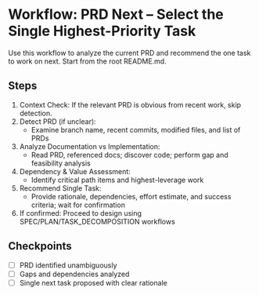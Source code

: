 # Workflow: PRD Next – Select the Single Highest-Priority Task

Use this workflow to analyze the current PRD and recommend the one task to work on next. Start from the root README.md.

## Steps

1. Context Check: If the relevant PRD is obvious from recent work, skip detection.
2. Detect PRD (if unclear):
   - Examine branch name, recent commits, modified files, and list of PRDs
3. Analyze Documentation vs Implementation:
   - Read PRD, referenced docs; discover code; perform gap and feasibility analysis
4. Dependency & Value Assessment:
   - Identify critical path items and highest-leverage work
5. Recommend Single Task:
   - Provide rationale, dependencies, effort estimate, and success criteria; wait for confirmation
6. If confirmed: Proceed to design using SPEC/PLAN/TASK_DECOMPOSITION workflows

## Checkpoints

- [ ] PRD identified unambiguously
- [ ] Gaps and dependencies analyzed
- [ ] Single next task proposed with clear rationale
